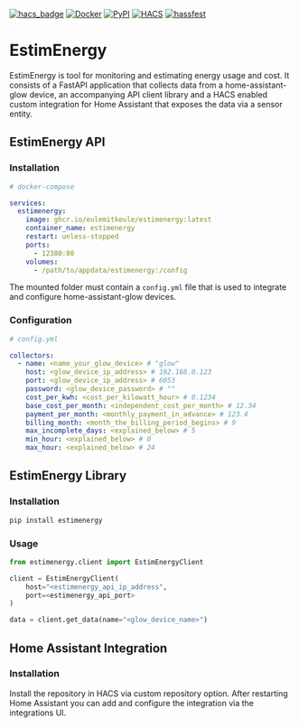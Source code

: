 
[![hacs_badge](https://img.shields.io/badge/HACS-Custom-41BDF5.svg)](https://github.com/hacs/integration)
[![Docker](https://github.com/EuleMitKeule/EstimEnergy/actions/workflows/docker.yml/badge.svg)](https://github.com/EuleMitKeule/EstimEnergy/actions/workflows/docker.yml)
[![PyPI](https://github.com/EuleMitKeule/EstimEnergy/actions/workflows/pypi.yml/badge.svg)](https://github.com/EuleMitKeule/EstimEnergy/actions/workflows/pypi.yml)
[![HACS](https://github.com/EuleMitKeule/EstimEnergy/actions/workflows/hacs.yml/badge.svg)](https://github.com/EuleMitKeule/EstimEnergy/actions/workflows/hacs.yml)
[![hassfest](https://github.com/EuleMitKeule/EstimEnergy/actions/workflows/hassfest.yml/badge.svg)](https://github.com/EuleMitKeule/EstimEnergy/actions/workflows/hassfest.yml)

# EstimEnergy

EstimEnergy is tool for monitoring and estimating energy usage and cost.
It consists of a FastAPI application that collects data from a home-assistant-glow device, an accompanying API client library and a HACS enabled custom integration for Home Assistant that exposes the data via a sensor entity.

## EstimEnergy API

### Installation

```yaml
# docker-compose

services:
  estimenergy:
    image: ghcr.io/eulemitkeule/estimenergy:latest
    container_name: estimenergy
    restart: unless-stopped
    ports:
      - 12380:80
    volumes:
      - /path/to/appdata/estimenergy:/config
```

The mounted folder must contain a `config.yml` file that is used to integrate and configure home-assistant-glow devices.

### Configuration

```yaml
# config.yml

collectors:
  - name: <name_your_glow_device> # "glow"
    host: <glow_device_ip_address> # 192.168.0.123
    port: <glow_device_ip_address> # 6053
    password: <glow_device_password> # ""
    cost_per_kwh: <cost_per_kilowatt_hour> # 0.1234
    base_cost_per_month: <independent_cost_per_month> # 12.34
    payment_per_month: <monthly_payment_in_advance> # 123.4
    billing_month: <month_the_billing_period_begins> # 9
    max_incomplete_days: <explained_below> # 5
    min_hour: <explained_below> # 0
    max_hour: <explained_below> # 24
```

## EstimEnergy Library

### Installation

```sh
pip install estimenergy
```

### Usage

```python
from estimenergy.client import EstimEnergyClient

client = EstimEnergyClient(
    host="<estimenergy_api_ip_address",
    port=<estimenergy_api_port>
)

data = client.get_data(name="<glow_device_name>")
```

## Home Assistant Integration

### Installation

Install the repository in HACS via custom repository option. After restarting Home Assistant you can add and configure the integration via the integrations UI.